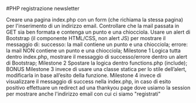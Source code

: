 #PHP registrazione newsletter

Creare una pagina index.php con un form (che richiama la stessa pagina) per l'inserimento di un indirizzo email.
Controllare che la mail  passata in GET sia ben formata e contenga un punto e una chiocciola.
Usare un alert di Bootstrap (il componente HTML/CSS, non alert JS) per mostrare il messaggio di:
successo: la mail contiene un punto e una chiocciola;
errore: la mail NON contiene un punto e una chiocciola;
Milestone 1
Logica tutta dentro index.php, mostrare il messaggio di successo/errore dentro un alert di Bootstrap;
Milestone 2
Spostare la logica dentro functions.php (include);
BONUS
Milestone 3
invece di usare una classe statica per lo stile dell’alert, modificarla in base all’esito della funzione.
Milestone 4
invece di visualizzare il messaggio di success nella index.php, in caso di esito positivo effettuare un redirect ad una thankyou page
dove usiamo la session per mostrare anche l'indirizzo email con cui ci siamo "registrati"